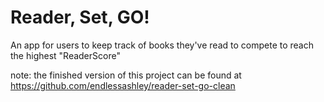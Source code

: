 # Reader, Set, GO!

An app for users to keep track of books they've read to compete to reach the highest "ReaderScore"

note: the finished version of this project can be found at https://github.com/endlessashley/reader-set-go-clean
